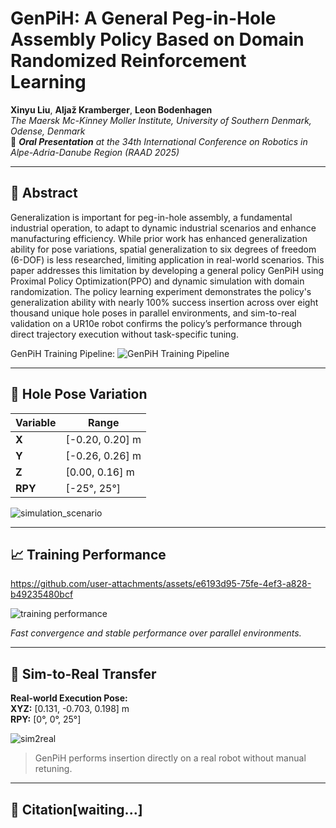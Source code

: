 # GenPiH: A General Peg-in-Hole Assembly Policy Based on Domain Randomized Reinforcement Learning

**Xinyu Liu**, **Aljaž Kramberger**, **Leon Bodenhagen**  
*The Maersk Mc-Kinney Moller Institute, University of Southern Denmark, Odense, Denmark*  
📍 ***Oral Presentation** at the 34th International Conference on Robotics in Alpe-Adria-Danube Region (RAAD 2025)*

---

## 🧩 Abstract
Generalization is important for peg-in-hole assembly, a fundamental industrial operation, to adapt to dynamic industrial scenarios and enhance manufacturing efficiency. While prior work has enhanced generalization ability for pose variations, spatial generalization to six degrees of freedom (6-DOF) is less researched, limiting application in real-world scenarios. This paper addresses this limitation by developing a general policy GenPiH using Proximal Policy Optimization(PPO) and dynamic simulation with domain randomization. The policy learning experiment demonstrates the policy's generalization ability with nearly 100\% success insertion across over eight thousand unique hole poses in parallel environments, and sim-to-real validation on a UR10e robot confirms the policy’s performance through direct trajectory execution without task-specific tuning.

GenPiH Training Pipeline:
![GenPiH Training Pipeline](https://github.com/user-attachments/assets/afec79b5-856f-40a1-b944-4241a4c056a0)

---

## 🔄 Hole Pose Variation

| Variable | Range               |
|----------|---------------------|
| **X**    | \[-0.20, 0.20\] m   |
| **Y**    | \[-0.26, 0.26\] m   |
| **Z**    | \[0.00, 0.16\] m    |
| **RPY**  | \[-25°, 25°\]       |

![simulation_scenario](https://github.com/user-attachments/assets/6c2b165f-0cb2-4f29-bd0c-d27510ede56c)

---

## 📈 Training Performance

https://github.com/user-attachments/assets/e6193d95-75fe-4ef3-a828-b49235480bcf

![training performance](https://github.com/user-attachments/assets/1cac5868-0c91-4885-b4bd-e72ddb1efa42)

*Fast convergence and stable performance over parallel environments.*

---

## 🤖 Sim-to-Real Transfer

**Real-world Execution Pose:**  
**XYZ:** [0.131, -0.703, 0.198] m  
**RPY:** [0°, 0°, 25°]

![sim2real](https://github.com/user-attachments/assets/1ba56528-c9b1-49d8-b478-9257c4e5b645)

> GenPiH performs insertion directly on a real robot without manual retuning.

---

## 📄 Citation[waiting...]

